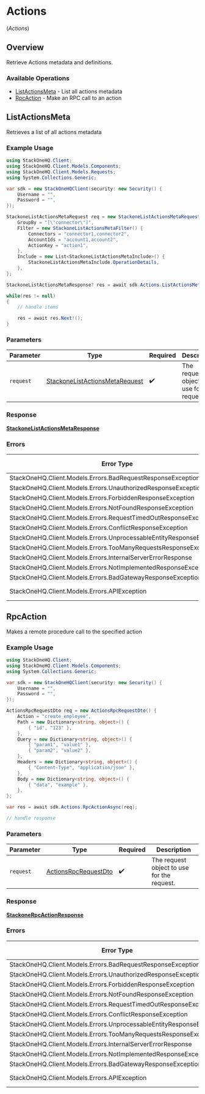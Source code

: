 # Actions
(*Actions*)

## Overview

Retrieve Actions metadata and definitions.

### Available Operations

* [ListActionsMeta](#listactionsmeta) - List all actions metadata
* [RpcAction](#rpcaction) - Make an RPC call to an action

## ListActionsMeta

Retrieves a list of all actions metadata

### Example Usage

<!-- UsageSnippet language="csharp" operationID="stackone_list_actions_meta" method="get" path="/actions" -->
```csharp
using StackOneHQ.Client;
using StackOneHQ.Client.Models.Components;
using StackOneHQ.Client.Models.Requests;
using System.Collections.Generic;

var sdk = new StackOneHQClient(security: new Security() {
    Username = "",
    Password = "",
});

StackoneListActionsMetaRequest req = new StackoneListActionsMetaRequest() {
    GroupBy = "[\"connector\"]",
    Filter = new StackoneListActionsMetaFilter() {
        Connectors = "connector1,connector2",
        AccountIds = "account1,account2",
        ActionKey = "action1",
    },
    Include = new List<StackoneListActionsMetaInclude>() {
        StackoneListActionsMetaInclude.OperationDetails,
    },
};

StackoneListActionsMetaResponse? res = await sdk.Actions.ListActionsMetaAsync(req);

while(res != null)
{
    // handle items

    res = await res.Next!();
}
```

### Parameters

| Parameter                                                                                 | Type                                                                                      | Required                                                                                  | Description                                                                               |
| ----------------------------------------------------------------------------------------- | ----------------------------------------------------------------------------------------- | ----------------------------------------------------------------------------------------- | ----------------------------------------------------------------------------------------- |
| `request`                                                                                 | [StackoneListActionsMetaRequest](../../Models/Requests/StackoneListActionsMetaRequest.md) | :heavy_check_mark:                                                                        | The request object to use for the request.                                                |

### Response

**[StackoneListActionsMetaResponse](../../Models/Requests/StackoneListActionsMetaResponse.md)**

### Errors

| Error Type                                                           | Status Code                                                          | Content Type                                                         |
| -------------------------------------------------------------------- | -------------------------------------------------------------------- | -------------------------------------------------------------------- |
| StackOneHQ.Client.Models.Errors.BadRequestResponseException          | 400                                                                  | application/json                                                     |
| StackOneHQ.Client.Models.Errors.UnauthorizedResponseException        | 401                                                                  | application/json                                                     |
| StackOneHQ.Client.Models.Errors.ForbiddenResponseException           | 403                                                                  | application/json                                                     |
| StackOneHQ.Client.Models.Errors.NotFoundResponseException            | 404                                                                  | application/json                                                     |
| StackOneHQ.Client.Models.Errors.RequestTimedOutResponseException     | 408                                                                  | application/json                                                     |
| StackOneHQ.Client.Models.Errors.ConflictResponseException            | 409                                                                  | application/json                                                     |
| StackOneHQ.Client.Models.Errors.UnprocessableEntityResponseException | 422                                                                  | application/json                                                     |
| StackOneHQ.Client.Models.Errors.TooManyRequestsResponseException     | 429                                                                  | application/json                                                     |
| StackOneHQ.Client.Models.Errors.InternalServerErrorResponse          | 500                                                                  | application/json                                                     |
| StackOneHQ.Client.Models.Errors.NotImplementedResponseException      | 501                                                                  | application/json                                                     |
| StackOneHQ.Client.Models.Errors.BadGatewayResponseException          | 502                                                                  | application/json                                                     |
| StackOneHQ.Client.Models.Errors.APIException                         | 4XX, 5XX                                                             | \*/\*                                                                |

## RpcAction

Makes a remote procedure call to the specified action

### Example Usage

<!-- UsageSnippet language="csharp" operationID="stackone_rpc_action" method="post" path="/actions/rpc" -->
```csharp
using StackOneHQ.Client;
using StackOneHQ.Client.Models.Components;
using System.Collections.Generic;

var sdk = new StackOneHQClient(security: new Security() {
    Username = "",
    Password = "",
});

ActionsRpcRequestDto req = new ActionsRpcRequestDto() {
    Action = "create_employee",
    Path = new Dictionary<string, object>() {
        { "id", "123" },
    },
    Query = new Dictionary<string, object>() {
        { "param1", "value1" },
        { "param2", "value2" },
    },
    Headers = new Dictionary<string, object>() {
        { "Content-Type", "application/json" },
    },
    Body = new Dictionary<string, object>() {
        { "data", "example" },
    },
};

var res = await sdk.Actions.RpcActionAsync(req);

// handle response
```

### Parameters

| Parameter                                                               | Type                                                                    | Required                                                                | Description                                                             |
| ----------------------------------------------------------------------- | ----------------------------------------------------------------------- | ----------------------------------------------------------------------- | ----------------------------------------------------------------------- |
| `request`                                                               | [ActionsRpcRequestDto](../../Models/Components/ActionsRpcRequestDto.md) | :heavy_check_mark:                                                      | The request object to use for the request.                              |

### Response

**[StackoneRpcActionResponse](../../Models/Requests/StackoneRpcActionResponse.md)**

### Errors

| Error Type                                                           | Status Code                                                          | Content Type                                                         |
| -------------------------------------------------------------------- | -------------------------------------------------------------------- | -------------------------------------------------------------------- |
| StackOneHQ.Client.Models.Errors.BadRequestResponseException          | 400                                                                  | application/json                                                     |
| StackOneHQ.Client.Models.Errors.UnauthorizedResponseException        | 401                                                                  | application/json                                                     |
| StackOneHQ.Client.Models.Errors.ForbiddenResponseException           | 403                                                                  | application/json                                                     |
| StackOneHQ.Client.Models.Errors.NotFoundResponseException            | 404                                                                  | application/json                                                     |
| StackOneHQ.Client.Models.Errors.RequestTimedOutResponseException     | 408                                                                  | application/json                                                     |
| StackOneHQ.Client.Models.Errors.ConflictResponseException            | 409                                                                  | application/json                                                     |
| StackOneHQ.Client.Models.Errors.UnprocessableEntityResponseException | 422                                                                  | application/json                                                     |
| StackOneHQ.Client.Models.Errors.TooManyRequestsResponseException     | 429                                                                  | application/json                                                     |
| StackOneHQ.Client.Models.Errors.InternalServerErrorResponse          | 500                                                                  | application/json                                                     |
| StackOneHQ.Client.Models.Errors.NotImplementedResponseException      | 501                                                                  | application/json                                                     |
| StackOneHQ.Client.Models.Errors.BadGatewayResponseException          | 502                                                                  | application/json                                                     |
| StackOneHQ.Client.Models.Errors.APIException                         | 4XX, 5XX                                                             | \*/\*                                                                |